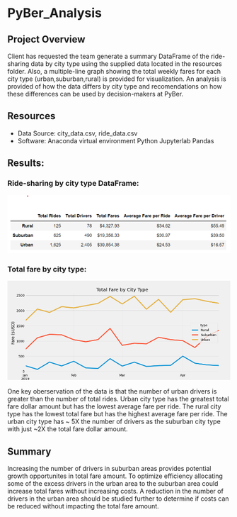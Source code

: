 # PyBer_Analysis

## Project Overview
Client has requested the team generate a summary DataFrame of the ride-sharing data by city type using the supplied data located in the resources folder. Also, a multiple-line graph showing the total weekly fares for each city type (urban,suburban,rural) is provided for visualization.  An analysis is provided of how the data differs by city type and recomendations on how these differences can be used by decision-makers at PyBer.   

## Resources
- Data Source: city_data.csv, ride_data.csv
- Software: Anaconda virtual environment Python Jupyterlab Pandas

## Results:
### Ride-sharing by city type DataFrame:

![Alt Text](https://github.com/syoder821/PyBer_Analysis/blob/main/analysis/pyber_summary.png)

### Total fare by city type:

![Alt Text](https://github.com/syoder821/PyBer_Analysis/blob/main/analysis/PyBer_fare_summary.png)

One key oberservation of the data is that the number of urban drivers is greater than the number of total rides.  Urban city type has the greatest total fare dollar amount but has the lowest average fare per ride.  The rural city type has the lowest total fare but has the highest average fare per ride.  The urban city type has ~ 5X the number of drivers as the suburban city type with just ~2X the total fare dollar amount. 

## Summary
Increasing the number of drivers in suburban areas provides potential growth opportunites in total fare amount.  To optimize efficiency allocating some of the excess drivers in the urban area to the suburban area could increase total fares without increasing costs.  A reduction in the number of drivers in the urban area should be studied further to determine if costs can be reduced without impacting the total fare amount.   
